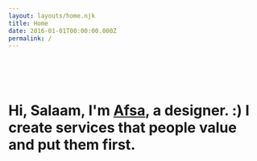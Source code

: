 ```yaml
---
layout: layouts/home.njk
title: Home
date: 2016-01-01T00:00:00.000Z
permalink: /
---
```

<br>
<br>
<br>

# Hi, Salaam, I'm [Afsa](contact), a designer. :) I create services that people value and put them first.
